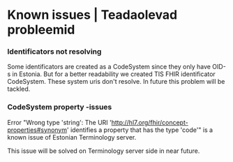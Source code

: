 # Known issues | Teadaolevad probleemid

### Identificators not resolving

Some identificators are created as a CodeSystem since they only have OID-s in Estonia. But for a better readability we created TIS FHIR identificator CodeSystem. These system uris don't resolve. In future this problem will be tackled.

### CodeSystem property -issues

Error "Wrong type 'string': The URI 'http://hl7.org/fhir/concept-properties#synonym' identifies a property that has the type 'code'" is a known issue of Estonian Terminology server. 

This issue will be solved on Terminology server side in near future.
